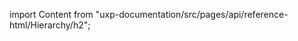 
import Content from "uxp-documentation/src/pages/api/reference-html/Hierarchy/h2";

<Content query="product=photoshop"/>
